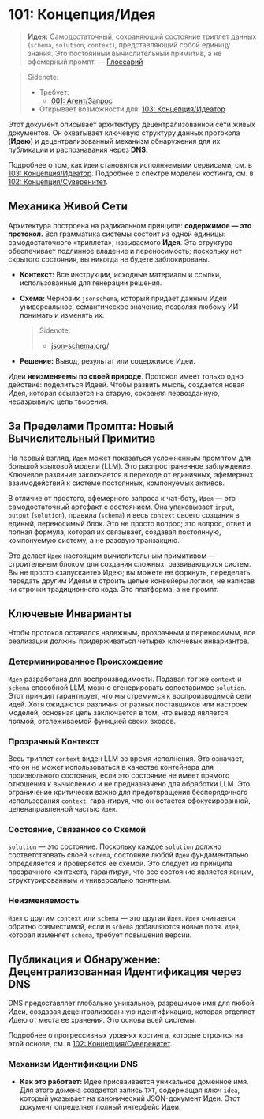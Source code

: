 # 101: Концепция/Идея

> **Идея:** Самодостаточный, сохраняющий состояние триплет данных (`schema`, `solution`, `context`), представляющий собой единицу знания. Это постоянный вычислительный примитив, а не эфемерный промпт. — [Глоссарий](./000_glossary.md)

> Sidenote:
> 
> - Требует:
>   - [001: Агент/Запрос](./001_agent_request.md)
> - Открывает возможности для: [103: Концепция/Идеатор](./103_concept_ideator.md)

Этот документ описывает архитектуру децентрализованной сети живых документов. Он охватывает ключевую структуру данных протокола (**Идею**) и децентрализованный механизм обнаружения для их публикации и распознавания через **DNS**.

Подробнее о том, как `Идеи` становятся исполняемыми сервисами, см. в [103: Концепция/Идеатор](./103_concept_ideator.md). Подробнее о спектре моделей хостинга, см. в [102: Концепция/Суверенитет](./102_concept_sovereignty.md).

## Механика Живой Сети

Архитектура построена на радикальном принципе: **содержимое — это протокол.** Вся грамматика системы состоит из одной единицы: самодостаточного «триплета», называемого **Идея**. Эта структура обеспечивает подлинное владение и переносимость; поскольку нет скрытого состояния, вы никогда не будете заблокированы.

- **Контекст:** Все инструкции, исходные материалы и ссылки, использованные для генерации решения.
- **Схема:** Черновик `jsonschema`, который придает данным Идеи универсальное, семантическое значение, позволяя любому ИИ понимать и изменять их.

  > Sidenote:
  > 
  > - [json-schema.org/](https://json-schema.org/)

- **Решение:** Вывод, результат или содержимое Идеи.

Идеи **неизменяемы по своей природе**. Протокол имеет только одно действие: поделиться Идеей. Чтобы развить мысль, создается новая Идея, которая ссылается на старую, сохраняя первозданную, неразрывную цепь творения.

## За Пределами Промпта: Новый Вычислительный Примитив

На первый взгляд, `Идея` может показаться усложненным промптом для большой языковой модели (LLM). Это распространенное заблуждение. Ключевое различие заключается в переходе от единичных, эфемерных взаимодействий к системе постоянных, компонуемых активов.

В отличие от простого, эфемерного запроса к чат-боту, `Идея` — это самодостаточный артефакт с состоянием. Она упаковывает `input`, `output` (`solution`), правила (`schema`) и весь `context` своего создания в единый, переносимый блок. Это не просто вопрос; это вопрос, ответ и полная формула, которая их связывает, создавая постоянную, компонуемую систему, а не разовую транзакцию.

Это делает `Идею` настоящим вычислительным примитивом — строительным блоком для создания сложных, развивающихся систем. Вы не просто «запускаете» Идею; вы можете ее форкнуть, переделать, передать другим Идеям и строить целые конвейеры логики, не написав ни строчки традиционного кода. Это платформа, а не промпт.

## Ключевые Инварианты

Чтобы протокол оставался надежным, прозрачным и переносимым, все реализации должны придерживаться четырех ключевых инвариантов.

### Детерминированное Происхождение

`Идея` разработана для воспроизводимости. Подавая тот же `context` и `schema` способной LLM, можно сгенерировать сопоставимое `solution`. Этот принцип гарантирует, что мы стремимся к воспроизводимой сети идей. Хотя ожидаются различия от разных поставщиков или настроек моделей, основная цель заключается в том, что вывод является прямой, отслеживаемой функцией своих входов.

### Прозрачный Контекст

Весь триплет `context` виден LLM во время исполнения. Это означает, что он не может использоваться в качестве контейнера для произвольного состояния, если это состояние не имеет прямого отношения к вычислению и не предназначено для обработки LLM. Это ограничение критически важно для предотвращения беспорядочного использования `context`, гарантируя, что он остается сфокусированной, целенаправленной частью `Идеи`.

### Состояние, Связанное со Схемой

`solution` — это состояние. Поскольку каждое `solution` должно соответствовать своей `schema`, состояние любой `Идеи` фундаментально определяется и проверяется ее схемой. Это следует из принципа прозрачного контекста, гарантируя, что все состояние является явным, структурированным и универсально понятным.

### Неизменяемость

`Идея` с другим `context` или `schema` — это другая `Идея`. `Идея`
считается обратно совместимой, если в `schema` добавляются новые поля. `Идея`, которая изменяет `schema`, требует повышения версии.

## Публикация и Обнаружение: Децентрализованная Идентификация через DNS

DNS предоставляет глобально уникальное, разрешимое имя для любой Идеи, создавая децентрализованную идентификацию, которая отделяет Идею от места ее хранения. Это основа всей системы.

Подробнее о прогрессивных уровнях хостинга, которые строятся на этой основе, см. в [102: Концепция/Суверенитет](./102_concept_sovereignty.md).

### Механизм Идентификации DNS

- **Как это работает:** Идее присваивается уникальное доменное имя. Для этого домена создается запись `TXT`, содержащая ключ `idea`, который указывает на канонический JSON-документ Идеи. Этот документ определяет полный интерфейс Идеи.